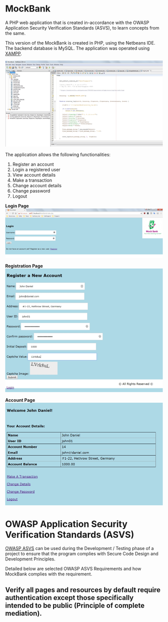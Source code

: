 # MockBank
A PHP web application that is created in-accordance with the OWASP Application Security Verification Standards (ASVS), to learn concepts from the same.

This version of the MockBank is created in PHP, using the Netbeans IDE.  The backend database is MySQL.  The application was operated using [XAMPP](https://www.apachefriends.org/index.html).

![Netbeans IDE](/images/netbeans_ide.jpg)

The application allows the following functionalities:
1. Register an account
1. Login a registered user
1. View account details
1. Make a transaction
1. Change account details
1. Change password
1. Logout

**Login Page**
![MockBank Index](/images/mockbank_index.jpg)


**Registration Page**
![Registration Page](/images/registration.jpg)


**Account Page**
![Account Page](/images/account.jpg)


# OWASP Application Security Verification Standards (ASVS)

[OWASP ASVS](https://www.owasp.org/index.php/Category:OWASP_Application_Security_Verification_Standard_Project) can be used during the Development / Testing phase of a project to ensure that the program complies with Secure Code Design and Development Principles.

Detailed below are selected OWASP ASVS Requirements and how MockBank complies with the requirement.

## Verify all pages and resources by default require authentication except those specifically intended to be public (Principle of complete mediation).


















